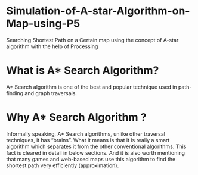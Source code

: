 <h1><b>Simulation-of-A-star-Algorithm-on-Map-using-P5</b></h1>
Searching Shortest Path on a Certain map using the concept of A-star algorithm with the help of Processing

# What is A* Search Algorithm?
A* Search algorithm is one of the best and popular technique used in path-finding and graph traversals.

# Why A* Search Algorithm ?
Informally speaking, A* Search algorithms, unlike other traversal techniques, it has “brains”. What it means is that it is really a smart algorithm which separates it from the other conventional algorithms. This fact is cleared in detail in below sections.
And it is also worth mentioning that many games and web-based maps use this algorithm to find the shortest path very efficiently (approximation).
